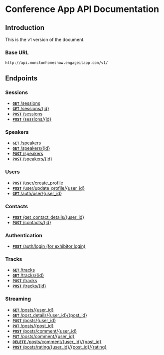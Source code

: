 # Conference App API Documentation

## Introduction

This is the v1 version of the document.

### Base URL

```
http://api.monctonhomeshow.engageitapp.com/v1/
```

## Endpoints

### Sessions

- [**`GET`** /sessions](/sessions/all.md)
- [**`GET`** /sessions/{id}](sessions/single.md)
- [**`POST`** /sessions](sessions/create.md)
- [**`POST`** /sessions/{id}](sessions/update.md)

### Speakers

- [**`GET`** /speakers](/speakers/all.md)
- [**`GET`** /speakers/{id}](speakers/single.md)
- [**`POST`** /speakers](speakers/create.md)
- [**`POST`** /speakers/{id}](speakers/update.md)

### Users

- [**`POST`** /user/create_profile](users/create_profile.md)
- [**`POST`** /user/update_profile/{user_id}](users/update_profile.md)
- [**`GET`** /auth/user/{user_id}](users/user_details.md)

### Contacts

- [**`POST`** /get_contact_details/{user_id}](contacts/get_contact_details.md)
- [**`POST`** /contacts/{id}](contacts/update.md)

### Authentication

- [**`POST`** /auth/login (for exhibitor login)](authentication/login.md)

### Tracks

- [**`GET`** /tracks](/tracks/all.md)
- [**`GET`** /tracks/{id}](tracks/single.md)
- [**`POST`** /tracks](tracks/create.md)
- [**`POST`** /tracks/{id}](tracks/update.md)

### Streaming

- [**`GET`** /posts/{user_id}](/stream/posts.md)
- [**`GET`** /post_details/{user_id}/{post_id}](stream/posts_single.md)
- [**`POST`** /posts/{user_id}](stream/posts_create.md)
- [**`PUT`** /posts/{post_id}](stream/posts_update.md)
- [**`POST`** /posts/comment/{user_id}](stream/post_comment.md)
- [**`PUT`** /posts/comment/{user_id}](stream/post_comment_update.md)
- [**`DELETE`** /posts/comment/{user_id}/{post_id}](stream/post_comment_delete.md)
- [**`POST`** /posts/rating/{user_id}/{post_id}/{rating}](stream/rating.md)
